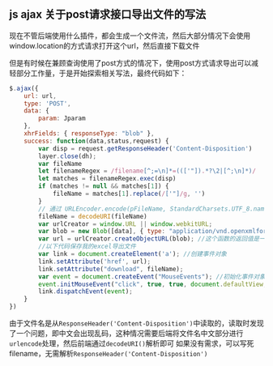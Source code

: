 ## js ajax 关于post请求接口导出文件的写法

现在不管后端使用什么插件，都会生成一个文件流，然后大部分情况下会使用window.location的方式请求打开这个url，然后直接下载文件

但是有时候在兼顾查询使用了post方式的情况下，使用post方式请求导出可以减轻部分工作量，于是开始探索相关写法，最终代码如下：

```js
$.ajax({
    url: url,
    type: 'POST',
    data: {
        param: Jparam
    },
    xhrFields: { responseType: "blob" },
    success: function(data,status,request) {
        var disp = request.getResponseHeader('Content-Disposition')
        layer.close(dh);
        var fileName
        let filenameRegex = /filename[^;=\n]*=((['"]).*?\2|[^;\n]*)/
        let matches = filenameRegex.exec(disp)
        if (matches != null && matches[1]) {
            fileName = matches[1].replace(/['"]/g, '')
        }
        // 通过 URLEncoder.encode(pFileName, StandardCharsets.UTF_8.name()) 加密编码的, 使用decodeURI(fileName) 解密
        fileName = decodeURI(fileName)
        var urlCreator = window.URL || window.webkitURL;
        var blob = new Blob([data], { type: "application/vnd.openxmlformats-officedocument.spreadsheetml.sheet" });
        var url = urlCreator.createObjectURL(blob); //这个函数的返回值是一个字符串，指向一块内存的地址。
        //以下代码保存我的excel导出文件
        var link = document.createElement('a'); //创建事件对象
        link.setAttribute('href', url);
        link.setAttribute("download", fileName);
        var event = document.createEvent("MouseEvents"); //初始化事件对象
        event.initMouseEvent("click", true, true, document.defaultView, 0, 0, 0, 0, 0, false, false, false, false, 0, null); //触发事件
        link.dispatchEvent(event);
    }
})

```

由于文件名是从`ResponseHeader('Content-Disposition')`中读取的，读取时发现了一个问题，即中文会出现乱码，这种情况需要后端将文件名中文部分进行`urlencode`处理，然后前端通过`decodeURI()`解析即可
如果没有需求，可以写死filename，无需解析`ResponseHeader('Content-Disposition')`